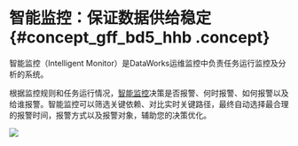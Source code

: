 # 智能监控：保证数据供给稳定 {#concept_gff_bd5_hhb .concept}

智能监控（Intelligent Monitor）是DataWorks运维监控中负责任务运行监控及分析的系统。

根据监控规则和任务运行情况，[智能监控](../../../../cn.zh-CN/使用指南/运维中心/智能监控/智能监控概述.md#)决策是否报警、何时报警、如何报警以及给谁报警。智能监控可以筛选关键依赖、对比实时关键路径，最终自动选择最合理的报警时间，报警方式以及报警对象，辅助您的决策优化。

![](http://static-aliyun-doc.oss-cn-hangzhou.aliyuncs.com/assets/img/154495/155540952943350_zh-CN.jpg)

